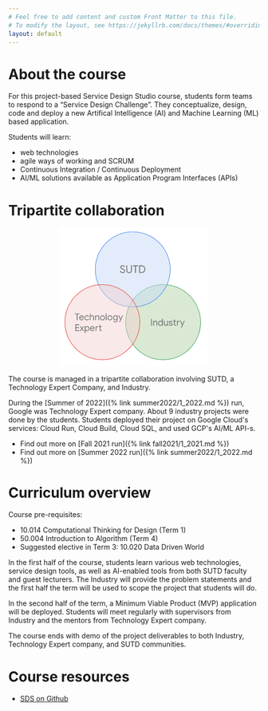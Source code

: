 ```yaml
---
# Feel free to add content and custom Front Matter to this file.
# To modify the layout, see https://jekyllrb.com/docs/themes/#overriding-theme-defaults
layout: default
---
```


# About the course

For this project-based Service Design Studio course, students form teams to respond to a “Service Design Challenge”. They conceptualize, design, code and deploy a new Artifical Intelligence (AI) and Machine Learning (ML) based application.

Students will learn:
 * web technologies
 * agile ways of working and SCRUM
 * Continuous Integration / Continuous Deployment
 * AI/ML solutions available as Application Program Interfaces (APIs)


# Tripartite collaboration

<div style="text-align: center">
 <img src="sds_triparty_white.png" alt="SDS tripartite engagement" style="width: 300px">
</div> 

 The course is managed in a tripartite collaboration involving SUTD, a Technology Expert Company, and Industry.
 
 During the [Summer of 2022]({% link summer2022/1_2022.md %}) run, Google was Technology Expert company. About 9 industry projects were done by the students. Students deployed their project on Google Cloud's services: Cloud Run, Cloud Build, Cloud SQL, and used GCP's AI/ML API-s.

* Find out more on [Fall 2021 run]({% link fall2021/1_2021.md %})
* Find out more on [Summer 2022 run]({% link summer2022/1_2022.md %})

# Curriculum overview

Course pre-requisites:

* 10.014 Computational Thinking for Design (Term 1)
* 50.004 Introduction to Algorithm (Term 4)
* Suggested elective in Term 3: 10.020 Data Driven World

In the first half of the course, students learn various web technologies, service design tools, as well as AI-enabled tools from both SUTD faculty and guest lecturers. The Industry will provide the problem statements and the first half the term will be used to scope the project that students will do.

In the second half of the term, a Minimum Viable Product (MVP) application will be deployed. Students will meet regularly with supervisors from Industry and the mentors from Technology Expert company. 

The course ends with demo of the project deliverables to both Industry, Technology Expert company, and SUTD communities.

# Course resources

* [SDS on Github ](https://github.com/Service-Design-Studio)
